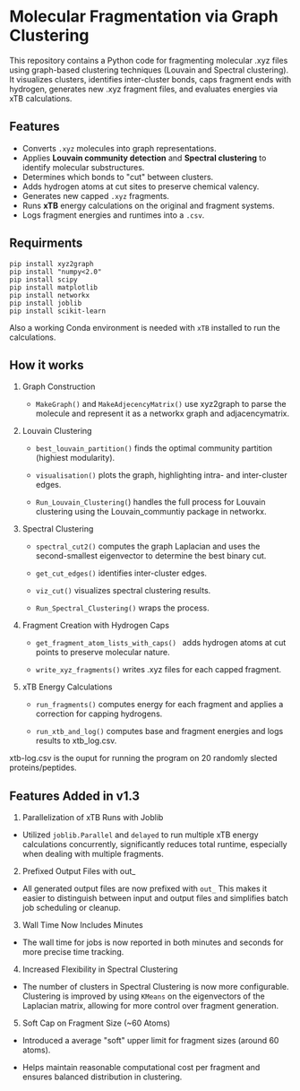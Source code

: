 # Molecular Fragmentation via Graph Clustering

This repository contains a Python code for fragmenting molecular .xyz files using graph-based clustering techniques (Louvain and Spectral 
clustering). It visualizes clusters, identifies inter-cluster bonds, caps fragment ends with hydrogen, generates new .xyz fragment files, 
and evaluates energies via xTB calculations.

## Features

- Converts `.xyz` molecules into graph representations.
- Applies **Louvain community detection** and **Spectral clustering** to identify molecular substructures.
- Determines which bonds to "cut" between clusters.
- Adds hydrogen atoms at cut sites to preserve chemical valency.
- Generates new capped `.xyz` fragments.
- Runs **xTB** energy calculations on the original and fragment systems.
- Logs fragment energies and runtimes into a `.csv`.

## Requirments
```
pip install xyz2graph
pip install "numpy<2.0"
pip install scipy
pip install matplotlib
pip install networkx
pip install joblib
pip install scikit-learn
```
Also a working Conda environment is needed with `xTB` installed to run the calculations.

## How it works 

1. Graph Construction
     - `MakeGraph()` and `MakeAdjecencyMatrix()` use xyz2graph to parse the molecule and represent it as a networkx graph
        and adjacencymatrix.

2. Louvain Clustering
     - `best_louvain_partition()` finds the optimal community partition (highiest modularity).

     - `visualisation()` plots the graph, highlighting intra- and inter-cluster edges.

     - `Run_Louvain_Clustering(`) handles the full process for Louvain clustering using the Louvain_communtiy package in networkx.

3. Spectral Clustering
     - `spectral_cut2()` computes the graph Laplacian and uses the second-smallest eigenvector to determine the best binary cut.

     - `get_cut_edges()` identifies inter-cluster edges.

     - `viz_cut()` visualizes spectral clustering results.

     - `Run_Spectral_Clustering()` wraps the process.

4. Fragment Creation with Hydrogen Caps
     - `get_fragment_atom_lists_with_caps() ` adds hydrogen atoms at cut points to preserve molecular nature.

     - `write_xyz_fragments()` writes .xyz files for each capped fragment.

5. xTB Energy Calculations
     - `run_fragments()` computes energy for each fragment and applies a correction for capping hydrogens.

     - `run_xtb_and_log()` computes base and fragment energies and logs results to xtb_log.csv.
       
  
xtb-log.csv is the ouput for running the program on 20 randomly slected proteins/peptides. 

## Features Added in v1.3

1. Parallelization of xTB Runs with Joblib

- Utilized `joblib.Parallel` and `delayed` to run multiple xTB energy calculations concurrently, significantly reduces total runtime, especially when dealing with multiple fragments.

2. Prefixed Output Files with out_

 - All generated output files are now prefixed with `out_` This makes it easier to distinguish between input and output files and simplifies batch job scheduling or cleanup.

3. Wall Time Now Includes Minutes

 - The wall time for jobs is now reported in both minutes and seconds for more precise time tracking.

4. Increased Flexibility in Spectral Clustering
   
- The number of clusters in Spectral Clustering is now more configurable. Clustering is improved by using `KMeans` on the eigenvectors of the Laplacian matrix, allowing for more control over fragment generation.

5. Soft Cap on Fragment Size (~60 Atoms)

- Introduced a average "soft" upper limit for fragment sizes (around 60 atoms).

- Helps maintain reasonable computational cost per fragment and ensures balanced distribution in clustering.

